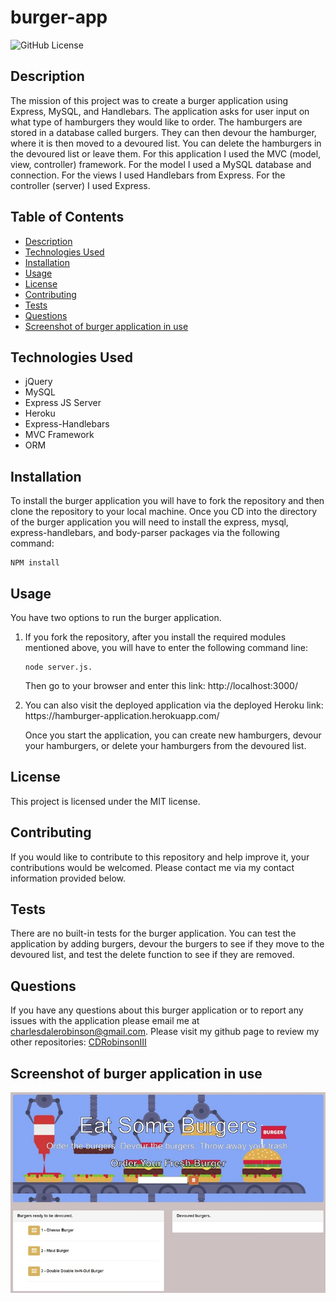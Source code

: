 # burger-app
![GitHub License](https://img.shields.io/badge/License-MIT-blue) 

## Description 
The mission of this project was to create a burger application using Express, MySQL, and Handlebars. The application asks for user input on what type of hamburgers they would like to order. The hamburgers are stored in a database called burgers. They can then devour the hamburger, where it is then moved to a devoured list. You can delete the hamburgers in the devoured list or leave them. For this application I used the MVC (model, view, controller) framework. For the model I used a MySQL database and connection. For the views I used Handlebars from Express. For the controller (server) I used Express.

## Table of Contents
* [Description](#description)
* [Technologies Used](#technologies-used)
* [Installation](#installation)
* [Usage](#usage)
* [License](#license)
* [Contributing](#contributing)
* [Tests](#tests)
* [Questions](#questions)
* [Screenshot of burger application in use](#screenshot-of-burger-application-in-use)


## Technologies Used
<ul>
   <li>jQuery</li> 
   <li>MySQL</li> 
   <li>Express JS Server</li> 
   <li>Heroku</li> 
   <li>Express-Handlebars</li>
   <li>MVC Framework</li>
   <li>ORM</li>
</ul>

## Installation
To install the burger application you will have to fork the repository and then clone the repository to your local machine. Once you CD into the directory of the burger application you will need to install the express, mysql, express-handlebars, and body-parser packages via the following command: 

```
NPM install
```

## Usage 
You have two options to run the burger application. 
<ol>
   <li>If you fork the repository, after you install the required modules mentioned above, you will have to enter the following command line: 

   ```   
   node server.js. 
   ```
   
   Then go to your browser and enter this link: http://localhost:3000/</li> 
   <li>You can also visit the deployed application via the deployed Heroku link: https://hamburger-application.herokuapp.com/
   <p></p>
    Once you start the application, you can create new hamburgers, devour your hamburgers, or delete your hamburgers from the devoured list. </li>
</ol>


## License
This project is licensed under the MIT license.

## Contributing
If you would like to contribute to this repository and help improve it, your contributions would be welcomed. Please contact me via my contact information provided below. 

## Tests
There are no built-in tests for the burger application. You can test the application by adding burgers, devour the burgers to see if they move to the devoured list, and test the delete function to see if they are removed. 

## Questions
If you have any questions about this burger application or to report any issues with the application please email me at charlesdalerobinson@gmail.com.
Please visit my github page to review my other repositories: [CDRobinsonIII](https://github.com/CDRobinsonIII)

## Screenshot of burger application in use

![Here is a screenshot of the index page of the burger application.](/public/assets/img/burger-application_02.jpg)
